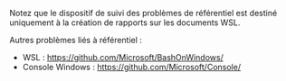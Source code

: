Notez que le dispositif de suivi des problèmes de référentiel est destiné uniquement à la création de rapports sur les documents WSL.

Autres problèmes liés à référentiel :

* WSL : https://github.com/Microsoft/BashOnWindows/
* Console Windows : https://github.com/Microsoft/Console/
